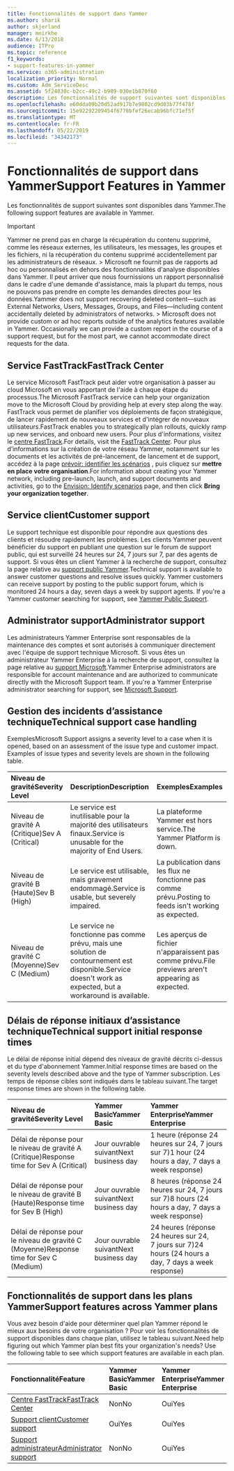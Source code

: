 ```yaml
---
title: Fonctionnalités de support dans Yammer
ms.author: sharik
author: skjerland
manager: mnirkhe
ms.date: 6/13/2018
audience: ITPro
ms.topic: reference
f1_keywords:
- support-features-in-yammer
ms.service: o365-administration
localization_priority: Normal
ms.custom: Adm_ServiceDesc
ms.assetid: 5f24830c-b2cc-49c2-b989-030e1b870f60
description: Les fonctionnalités de support suivantes sont disponibles dans Yammer.
ms.openlocfilehash: e60dda09b20d52ad917b7e9802cd9d03b77f478f
ms.sourcegitcommit: 15e92292209454f6778bfef26ecab96bfc71ef5f
ms.translationtype: MT
ms.contentlocale: fr-FR
ms.lasthandoff: 05/22/2019
ms.locfileid: "34342173"
---
```

# <a name="support-features-in-yammer"></a><span data-ttu-id="822b6-103">Fonctionnalités de support dans Yammer</span><span class="sxs-lookup"><span data-stu-id="822b6-103">Support Features in Yammer</span></span>

<span data-ttu-id="822b6-104">Les fonctionnalités de support suivantes sont disponibles dans Yammer.</span><span class="sxs-lookup"><span data-stu-id="822b6-104">The following support features are available in Yammer.</span></span>
  
> [!IMPORTANT]
> <span data-ttu-id="822b6-p101">Yammer ne prend pas en charge la récupération du contenu supprimé, comme les réseaux externes, les utilisateurs, les messages, les groupes et les fichiers, ni la récupération du contenu supprimé accidentellement par les administrateurs de réseaux. > Microsoft ne fournit pas de rapports ad hoc ou personnalisés en dehors des fonctionnalités d'analyse disponibles dans Yammer. Il peut arriver que nous fournissions un rapport personnalisé dans le cadre d'une demande d'assistance, mais la plupart du temps, nous ne pouvons pas prendre en compte les demandes directes pour les données.</span><span class="sxs-lookup"><span data-stu-id="822b6-p101">Yammer does not support recovering deleted content—such as External Networks, Users, Messages, Groups, and Files—including content accidentally deleted by administrators of networks. > Microsoft does not provide custom or ad hoc reports outside of the analytics features available in Yammer. Occasionally we can provide a custom report in the course of a support request, but for the most part, we cannot accommodate direct requests for the data.</span></span> 
  
## <a name="fasttrack-center"></a><span data-ttu-id="822b6-108">Service FastTrack</span><span class="sxs-lookup"><span data-stu-id="822b6-108">FastTrack Center</span></span>
<span data-ttu-id="822b6-109"><a name="bkmk_FastTrackCenter"> </a></span><span class="sxs-lookup"><span data-stu-id="822b6-109"></span></span>

<span data-ttu-id="822b6-110">Le service Microsoft FastTrack peut aider votre organisation à passer au cloud Microsoft en vous apportant de l'aide à chaque étape du processus.</span><span class="sxs-lookup"><span data-stu-id="822b6-110">The Microsoft FastTrack service can help your organization move to the Microsoft Cloud by providing help at every step along the way.</span></span> <span data-ttu-id="822b6-111">FastTrack vous permet de planifier vos déploiements de façon stratégique, de lancer rapidement de nouveaux services et d'intégrer de nouveaux utilisateurs.</span><span class="sxs-lookup"><span data-stu-id="822b6-111">FastTrack enables you to strategically plan rollouts, quickly ramp up new services, and onboard new users.</span></span> <span data-ttu-id="822b6-112">Pour plus d'informations, visitez le [centre FastTrack](https://go.microsoft.com/fwlink/?LinkID=518597&amp;clcid=0x409).</span><span class="sxs-lookup"><span data-stu-id="822b6-112">For details, visit the [FastTrack Center](https://go.microsoft.com/fwlink/?LinkID=518597&amp;clcid=0x409).</span></span> <span data-ttu-id="822b6-113">Pour plus d’informations sur la création de votre réseau Yammer, notamment sur les documents et les activités de pré-lancement, de lancement et de support, accédez à la page [prévoir: identifier les scénarios](https://fasttrack.microsoft.com/office/envision/identify-scenarios) , puis cliquez sur **mettre en place votre organisation**.</span><span class="sxs-lookup"><span data-stu-id="822b6-113">For information about creating your Yammer network, including pre-launch, launch, and support documents and activities, go to the [Envision: Identify scenarios](https://fasttrack.microsoft.com/office/envision/identify-scenarios) page, and then click **Bring your organization together**.</span></span>
  
## <a name="customer-support"></a><span data-ttu-id="822b6-114">Service client</span><span class="sxs-lookup"><span data-stu-id="822b6-114">Customer support</span></span>
<span data-ttu-id="822b6-115"><a name="BKMK_Customersupport"> </a></span><span class="sxs-lookup"><span data-stu-id="822b6-115"></span></span>

<span data-ttu-id="822b6-p103">Le support technique est disponible pour répondre aux questions des clients et résoudre rapidement les problèmes. Les clients Yammer peuvent bénéficier du support en publiant une question sur le forum de support public, qui est surveillé 24 heures sur 24, 7 jours sur 7, par des agents de support. Si vous êtes un client Yammer à la recherche de support, consultez la page relative au [support public Yammer](https://go.microsoft.com/fwlink/p/?LinkId=330921).</span><span class="sxs-lookup"><span data-stu-id="822b6-p103">Technical support is available to answer customer questions and resolve issues quickly. Yammer customers can receive support by posting to the public support forum, which is monitored 24 hours a day, seven days a week by support agents. If you're a Yammer customer searching for support, see [Yammer Public Support](https://go.microsoft.com/fwlink/p/?LinkId=330921).</span></span>
  
## <a name="administrator-support"></a><span data-ttu-id="822b6-119">Administrator support</span><span class="sxs-lookup"><span data-stu-id="822b6-119">Administrator support</span></span>
<span data-ttu-id="822b6-120"><a name="BKMK_Administratorsupport"> </a></span><span class="sxs-lookup"><span data-stu-id="822b6-120"></span></span>

<span data-ttu-id="822b6-p104">Les administrateurs Yammer Enterprise sont responsables de la maintenance des comptes et sont autorisés à communiquer directement avec l'équipe de support technique Microsoft. Si vous êtes un administrateur Yammer Enterprise à la recherche de support, consultez la page relative au [support Microsoft](https://go.microsoft.com/fwlink/p/?LinkId=330922).</span><span class="sxs-lookup"><span data-stu-id="822b6-p104">Yammer Enterprise administrators are responsible for account maintenance and are authorized to communicate directly with the Microsoft Support team. If you're a Yammer Enterprise administrator searching for support, see [Microsoft Support](https://go.microsoft.com/fwlink/p/?LinkId=330922).</span></span>
  
## <a name="technical-support-case-handling"></a><span data-ttu-id="822b6-123">Gestion des incidents d’assistance technique</span><span class="sxs-lookup"><span data-stu-id="822b6-123">Technical support case handling</span></span>
<span data-ttu-id="822b6-124"><a name="BKMK_Administratorsupport"> </a></span><span class="sxs-lookup"><span data-stu-id="822b6-124"></span></span>

<span data-ttu-id="822b6-p105">Exemples</span><span class="sxs-lookup"><span data-stu-id="822b6-p105">Microsoft Support assigns a severity level to a case when it is opened, based on an assessment of the issue type and customer impact. Examples of issue types and severity levels are shown in the following table.</span></span> 
  
|<span data-ttu-id="822b6-127">**Niveau de gravité**</span><span class="sxs-lookup"><span data-stu-id="822b6-127">**Severity Level**</span></span>|<span data-ttu-id="822b6-128">**Description**</span><span class="sxs-lookup"><span data-stu-id="822b6-128">**Description**</span></span>|<span data-ttu-id="822b6-129">**Exemples**</span><span class="sxs-lookup"><span data-stu-id="822b6-129">**Examples**</span></span>|
|:-----|:-----|:-----|
|<span data-ttu-id="822b6-130">Niveau de gravité A (Critique)</span><span class="sxs-lookup"><span data-stu-id="822b6-130">Sev A (Critical)</span></span>  <br/> |<span data-ttu-id="822b6-131">Le service est inutilisable pour la majorité des utilisateurs finaux.</span><span class="sxs-lookup"><span data-stu-id="822b6-131">Service is unusable for the majority of End Users.</span></span>  <br/> |<span data-ttu-id="822b6-132">La plateforme Yammer est hors service.</span><span class="sxs-lookup"><span data-stu-id="822b6-132">The Yammer Platform is down.</span></span>  <br/> |
|<span data-ttu-id="822b6-133">Niveau de gravité B (Haute)</span><span class="sxs-lookup"><span data-stu-id="822b6-133">Sev B (High)</span></span>  <br/> |<span data-ttu-id="822b6-134">Le service est utilisable, mais gravement endommagé.</span><span class="sxs-lookup"><span data-stu-id="822b6-134">Service is usable, but severely impaired.</span></span>  <br/> |<span data-ttu-id="822b6-135">La publication dans les flux ne fonctionne pas comme prévu.</span><span class="sxs-lookup"><span data-stu-id="822b6-135">Posting to feeds isn't working as expected.</span></span>  <br/> |
|<span data-ttu-id="822b6-136">Niveau de gravité C (Moyenne)</span><span class="sxs-lookup"><span data-stu-id="822b6-136">Sev C (Medium)</span></span>  <br/> |<span data-ttu-id="822b6-137">Le service ne fonctionne pas comme prévu, mais une solution de contournement est disponible.</span><span class="sxs-lookup"><span data-stu-id="822b6-137">Service doesn't work as expected, but a workaround is available.</span></span>  <br/> |<span data-ttu-id="822b6-138">Les aperçus de fichier n'apparaissent pas comme prévu.</span><span class="sxs-lookup"><span data-stu-id="822b6-138">File previews aren't appearing as expected.</span></span>  <br/> |
   
## <a name="technical-support-initial-response-times"></a><span data-ttu-id="822b6-139">Délais de réponse initiaux d’assistance technique</span><span class="sxs-lookup"><span data-stu-id="822b6-139">Technical support initial response times</span></span>
<span data-ttu-id="822b6-140"><a name="BKMK_Administratorsupport"> </a></span><span class="sxs-lookup"><span data-stu-id="822b6-140"></span></span>

<span data-ttu-id="822b6-141">Le délai de réponse initial dépend des niveaux de gravité décrits ci-dessus et du type d'abonnement Yammer.</span><span class="sxs-lookup"><span data-stu-id="822b6-141">Initial response times are based on the severity levels described above and the type of Yammer subscription.</span></span> <span data-ttu-id="822b6-142">Les temps de réponse cibles sont indiqués dans le tableau suivant.</span><span class="sxs-lookup"><span data-stu-id="822b6-142">The target response times are shown in the following table.</span></span>
  
|<span data-ttu-id="822b6-143">**Niveau de gravité**</span><span class="sxs-lookup"><span data-stu-id="822b6-143">**Severity Level**</span></span>|<span data-ttu-id="822b6-144">**Yammer Basic**</span><span class="sxs-lookup"><span data-stu-id="822b6-144">**Yammer Basic**</span></span>|<span data-ttu-id="822b6-145">**Yammer Enterprise**</span><span class="sxs-lookup"><span data-stu-id="822b6-145">**Yammer Enterprise**</span></span>|
|:-----|:-----|:-----|
|<span data-ttu-id="822b6-146">Délai de réponse pour le niveau de gravité A (Critique)</span><span class="sxs-lookup"><span data-stu-id="822b6-146">Response time for Sev A (Critical)</span></span>  <br/> |<span data-ttu-id="822b6-147">Jour ouvrable suivant</span><span class="sxs-lookup"><span data-stu-id="822b6-147">Next business day</span></span>  <br/> |<span data-ttu-id="822b6-148">1 heure (réponse 24 heures sur 24, 7 jours sur 7)</span><span class="sxs-lookup"><span data-stu-id="822b6-148">1 hour (24 hours a day, 7 days a week response)</span></span>  <br/> |
|<span data-ttu-id="822b6-149">Délai de réponse pour le niveau de gravité B (Haute)</span><span class="sxs-lookup"><span data-stu-id="822b6-149">Response time for Sev B (High)</span></span>  <br/> |<span data-ttu-id="822b6-150">Jour ouvrable suivant</span><span class="sxs-lookup"><span data-stu-id="822b6-150">Next business day</span></span>  <br/> |<span data-ttu-id="822b6-151">8 heures (réponse 24 heures sur 24, 7 jours sur 7)</span><span class="sxs-lookup"><span data-stu-id="822b6-151">8 hours (24 hours a day, 7 days a week response)</span></span>  <br/> |
|<span data-ttu-id="822b6-152">Délai de réponse pour le niveau de gravité C (Moyenne)</span><span class="sxs-lookup"><span data-stu-id="822b6-152">Response time for Sev C (Medium)</span></span>  <br/> |<span data-ttu-id="822b6-153">Jour ouvrable suivant</span><span class="sxs-lookup"><span data-stu-id="822b6-153">Next business day</span></span>  <br/> |<span data-ttu-id="822b6-154">24 heures (réponse 24 heures sur 24, 7 jours sur 7)</span><span class="sxs-lookup"><span data-stu-id="822b6-154">24 hours (24 hours a day, 7 days a week response)</span></span>  <br/> |
   
## <a name="support-features-across-yammer-plans"></a><span data-ttu-id="822b6-155">Fonctionnalités de support dans les plans Yammer</span><span class="sxs-lookup"><span data-stu-id="822b6-155">Support features across Yammer plans</span></span>
<span data-ttu-id="822b6-156"><a name="BKMK_Administratorsupport"> </a></span><span class="sxs-lookup"><span data-stu-id="822b6-156"></span></span>

<span data-ttu-id="822b6-p107">Vous avez besoin d'aide pour déterminer quel plan Yammer répond le mieux aux besoins de votre organisation ? Pour voir les fonctionnalités de support disponibles dans chaque plan, utilisez le tableau suivant.</span><span class="sxs-lookup"><span data-stu-id="822b6-p107">Need help figuring out which Yammer plan best fits your organization's needs? Use the following table to see which support features are available in each plan.</span></span>
  
|<span data-ttu-id="822b6-159">**Fonctionnalité**</span><span class="sxs-lookup"><span data-stu-id="822b6-159">**Feature**</span></span>|<span data-ttu-id="822b6-160">**Yammer Basic**</span><span class="sxs-lookup"><span data-stu-id="822b6-160">**Yammer Basic**</span></span>|<span data-ttu-id="822b6-161">**Yammer Enterprise**</span><span class="sxs-lookup"><span data-stu-id="822b6-161">**Yammer Enterprise**</span></span>|
|:-----|:-----|:-----|
|[<span data-ttu-id="822b6-162">Centre FastTrack</span><span class="sxs-lookup"><span data-stu-id="822b6-162">FastTrack Center</span></span>](https://go.microsoft.com/fwlink/?LinkID=518597&amp;clcid=0x409) <br/> |<span data-ttu-id="822b6-163">Non</span><span class="sxs-lookup"><span data-stu-id="822b6-163">No</span></span>  <br/> |<span data-ttu-id="822b6-164">Oui</span><span class="sxs-lookup"><span data-stu-id="822b6-164">Yes</span></span>  <br/> |
|[<span data-ttu-id="822b6-165">Support client</span><span class="sxs-lookup"><span data-stu-id="822b6-165">Customer support</span></span>](support-features-in-yammer.md#customer-support) <br/> |<span data-ttu-id="822b6-166">Oui</span><span class="sxs-lookup"><span data-stu-id="822b6-166">Yes</span></span>  <br/> |<span data-ttu-id="822b6-167">Oui</span><span class="sxs-lookup"><span data-stu-id="822b6-167">Yes</span></span>  <br/> |
|[<span data-ttu-id="822b6-168">Support administrateur</span><span class="sxs-lookup"><span data-stu-id="822b6-168">Administrator support</span></span>](support-features-in-yammer.md#administrator-support) <br/> |<span data-ttu-id="822b6-169">Non</span><span class="sxs-lookup"><span data-stu-id="822b6-169">No</span></span>  <br/> |<span data-ttu-id="822b6-170">Oui</span><span class="sxs-lookup"><span data-stu-id="822b6-170">Yes</span></span>  <br/> |
   


